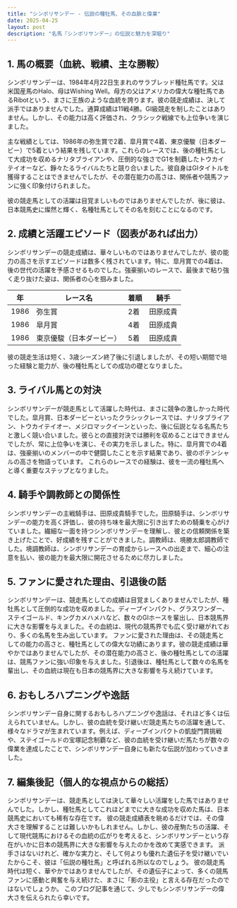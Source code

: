 ```yaml
---
title: "シンボリサンデー - 伝説の種牡馬、その血脈と偉業"
date: 2025-04-25
layout: post
description: "名馬『シンボリサンデー』の伝説と魅力を深堀り"
---
```


## 1. 馬の概要（血統、戦績、主な勝鞍）

シンボリサンデーは、1984年4月22日生まれのサラブレッド種牡馬です。父は米国産馬のHalo、母はWishing Well。母方の父はアメリカの偉大な種牡馬であるRibotという、まさに王族のような血統を誇ります。彼の競走成績は、決して派手ではありませんでした。通算成績は11戦4勝。GI級競走を制したことはありません。しかし、その能力は高く評価され、クラシック戦線でも上位争いを演じました。

主な戦績としては、1986年の弥生賞で2着、皐月賞で4着、東京優駿（日本ダービー）で5着という結果を残しています。これらのレースでは、後の種牡馬として大成功を収めるナリタブライアンや、圧倒的な強さでG1を制覇したトウカイテイオーなど、錚々たるライバルたちと競り合いました。彼自身はGIタイトルを獲得することはできませんでしたが、その潜在能力の高さは、関係者や競馬ファンに強く印象付けられました。

彼の競走馬としての活躍は目覚ましいものではありませんでしたが、後に彼は、日本競馬史に燦然と輝く、名種牡馬としてその名を刻むことになるのです。


## 2. 成績と活躍エピソード（図表があれば出力）

シンボリサンデーの競走成績は、華々しいものではありませんでしたが、彼の能力の高さを示すエピソードは数多く残されています。特に、皐月賞での4着は、後の世代の活躍を予感させるものでした。強豪揃いのレースで、最後まで粘り強く走り抜けた姿は、関係者の心を掴みました。

| 年 | レース名              | 着順 | 騎手       |
|----|-----------------------|-----|-------------|
| 1986 | 弥生賞                | 2着 | 田原成貴     |
| 1986 | 皐月賞                | 4着 | 田原成貴     |
| 1986 | 東京優駿（日本ダービー） | 5着 | 田原成貴     |


彼の競走生活は短く、3歳シーズン終了後に引退しましたが、その短い期間で培った経験と能力が、後の種牡馬としての成功の礎となりました。


## 3. ライバル馬との対決

シンボリサンデーが競走馬として活躍した時代は、まさに競争の激しかった時代でした。皐月賞、日本ダービーといったクラシックレースでは、ナリタブライアン、トウカイテイオー、メジロマックイーンといった、後に伝説となる名馬たちと激しく競い合いました。彼らとの直接対決では勝利を収めることはできませんでしたが、常に上位争いを演じ、その実力を示しました。特に、皐月賞での4着は、強豪揃いのメンバーの中で健闘したことを示す結果であり、彼のポテンシャルの高さを物語っています。  これらのレースでの経験は、彼を一流の種牡馬へと導く重要なステップとなりました。


## 4. 騎手や調教師との関係性

シンボリサンデーの主戦騎手は、田原成貴騎手でした。田原騎手は、シンボリサンデーの能力を高く評価し、彼の持ち味を最大限に引き出すための騎乗を心がけていました。繊細な一面を持つシンボリサンデーを理解し、彼との信頼関係を築き上げたことで、好成績を残すことができました。調教師は、境勝太郎調教師でした。境調教師は、シンボリサンデーの育成からレースへの出走まで、細心の注意を払い、彼の能力を最大限に開花させるために尽力しました。


## 5. ファンに愛された理由、引退後の話

シンボリサンデーは、競走馬としての成績は目覚ましくありませんでしたが、種牡馬として圧倒的な成功を収めました。ディープインパクト、グラスワンダー、ステイゴールド、キングカメハメハなど、数々のGIホースを輩出し、日本競馬界に大きな影響を与えました。その血統は、現代の競馬界でも広く受け継がれており、多くの名馬を生み出しています。  ファンに愛された理由は、その競走馬としての能力の高さと、種牡馬としての偉大な功績にあります。彼の競走成績は華やかではありませんでしたが、その潜在能力の高さと、後の種牡馬としての活躍は、競馬ファンに強い印象を与えました。引退後は、種牡馬として数々の名馬を輩出し、その血統は現在も日本の競馬界に大きな影響を与え続けています。


## 6. おもしろハプニングや逸話

シンボリサンデー自身に関するおもしろハプニングや逸話は、それほど多くは伝えられていません。しかし、彼の血統を受け継いだ競走馬たちの活躍を通して、様々なドラマが生まれています。例えば、ディープインパクトの凱旋門賞挑戦や、ステイゴールドの宝塚記念制覇など、彼の血統を受け継いだ馬たちが数々の偉業を達成したことで、シンボリサンデー自身にも新たな伝説が加わっていきました。


## 7. 編集後記（個人的な視点からの総括）

シンボリサンデーは、競走馬としては決して華々しい活躍をした馬ではありませんでした。しかし、種牡馬としてこれほどまでに大きな成功を収めた馬は、日本競馬史においても稀有な存在です。  彼の競走成績表を眺めるだけでは、その偉大さを理解することは難しいかもしれません。しかし、彼の産駒たちの活躍、そして現代競馬におけるその血統の広がりを考えると、シンボリサンデーという存在がいかに日本の競馬界に大きな影響を与えたのかを改めて実感できます。  派手さはないけれど、確かな実力と、そして何よりも優れた遺伝子を受け継いでいたからこそ、彼は「伝説の種牡馬」と呼ばれる所以なのでしょう。  彼の競走馬時代は短く、華やかではありませんでしたが、その遺伝子によって、多くの競馬ファンに感動と興奮を与え続けた、まさに「影の主役」と言える存在だったのではないでしょうか。  このブログ記事を通じて、少しでもシンボリサンデーの偉大さを伝えられたら幸いです。
